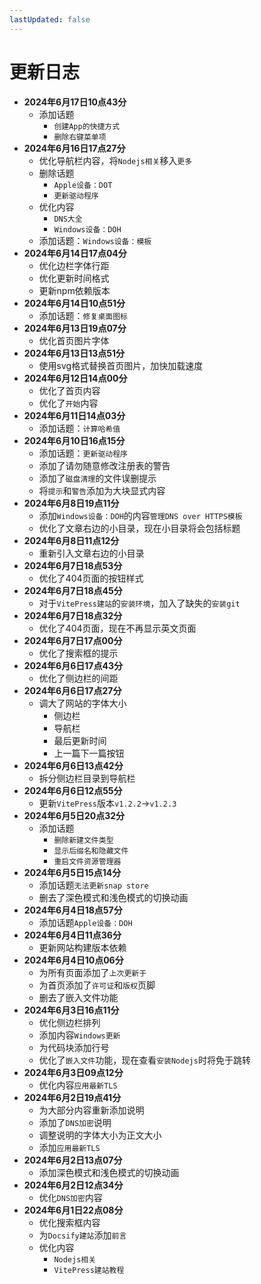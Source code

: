 ```yaml
---
lastUpdated: false
---
```


# 更新日志

- **2024年6月17日10点43分**
	- 添加话题
		- ```创建App的快捷方式```
		- ```删除右键菜单项```
- **2024年6月16日17点27分**
	- 优化导航栏内容，将```Nodejs相关```移入```更多```
	- 删除话题
		- ```Apple设备：DOT```
		- ```更新驱动程序```
	- 优化内容
		- ```DNS大全```
		- ```Windows设备：DOH```
	- 添加话题：```Windows设备：模板```
- **2024年6月14日17点04分**
	- 优化边栏字体行距
	- 优化更新时间格式
	- 更新npm依赖版本
- **2024年6月14日10点51分**
	- 添加话题：```修复桌面图标```
- **2024年6月13日19点07分**
	- 优化首页图片字体
- **2024年6月13日13点51分**
	- 使用svg格式替换首页图片，加快加载速度
- **2024年6月12日14点00分**
	- 优化了首页内容
	- 优化了```开始```内容
- **2024年6月11日14点03分**
	- 添加话题：```计算哈希值```
- **2024年6月10日16点15分**
	- 添加话题：```更新驱动程序```
	- 添加了请勿随意修改注册表的警告
	- 添加了```磁盘清理```的文件误删提示
	- 将```提示```和```警告```添加为大块显式内容
- **2024年6月8日19点11分**
	- 添加```Windows设备：DOH```的内容```管理DNS over HTTPS模板```
	- 优化了文章右边的小目录，现在小目录将会包括标题
- **2024年6月8日11点12分**
	- 重新引入文章右边的小目录
- **2024年6月7日18点53分**
	- 优化了404页面的按钮样式
- **2024年6月7日18点45分**
	- 对于```VitePress建站```的```安装环境```，加入了缺失的```安装git```
- **2024年6月7日18点32分**
	- 优化了404页面，现在不再显示英文页面
- **2024年6月7日17点00分**
	- 优化了搜索框的提示
- **2024年6月6日17点43分**
	- 优化了侧边栏的间距
- **2024年6月6日17点27分**
	- 调大了网站的字体大小
		- 侧边栏
		- 导航栏
		- 最后更新时间
		- 上一篇下一篇按钮
- **2024年6月6日13点42分**
	- 拆分侧边栏目录到导航栏
- **2024年6月6日12点55分**
	- 更新```VitePress```版本```v1.2.2```->```v1.2.3```
- **2024年6月5日20点32分**
	- 添加话题
		- ```删除新建文件类型```
		- ```显示后缀名和隐藏文件```
		- ```重启文件资源管理器```
- **2024年6月5日15点14分**
	- 添加话题```无法更新snap store```
	- 删去了深色模式和浅色模式的切换动画
- **2024年6月4日18点57分**
	- 添加话题```Apple设备：DOH```
- **2024年6月4日11点36分**
	- 更新网站构建版本依赖
- **2024年6月4日10点06分**
	- 为所有页面添加了```上次更新于```
	- 为首页添加了```许可证```和```版权```页脚
	- 删去了嵌入文件功能
- **2024年6月3日16点11分**
	- 优化侧边栏排列
	- 添加内容```Windows更新```
	- 为代码块添加行号
	- 优化了```嵌入文件```功能，现在查看```安装Nodejs```时将免于跳转
- **2024年6月3日09点12分**
	- 优化内容```应用最新TLS```
- **2024年6月2日19点41分**
	- 为大部分内容重新添加说明
	- 添加了```DNS加密```说明
	- 调整说明的字体大小为正文大小
	- 添加```应用最新TLS```
- **2024年6月2日13点07分**
	- 添加深色模式和浅色模式的切换动画
- **2024年6月2日12点34分**
	- 优化```DNS加密```内容
- **2024年6月1日22点08分**
	- 优化搜索框内容
	- 为```Docsify建站```添加```前言```
	- 优化内容
		- ```Nodejs相关```
		- ```VitePress建站教程```
